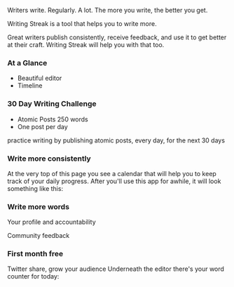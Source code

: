 Writers write. Regularly. A lot. The more you write, the better you get.

Writing Streak is a tool that helps you to write more.

Great writers publish consistently, receive feedback, and use it to get better at their craft. Writing Streak will help you with that too.

### At a Glance
- Beautiful editor
- Timeline 
### 30 Day Writing Challenge
- Atomic Posts 250 words
- One post per day

practice writing by publishing atomic posts, every day, for the next 30 days
### Write more consistently

At the very top of this page you see a calendar that will help you to keep track of your daily progress. After you'll use this app for awhile, it will look something like this:

### Write more words

Your profile and accountability

Community feedback

### First month free

Twitter share, grow your audience
Underneath the editor there's your word counter for today: